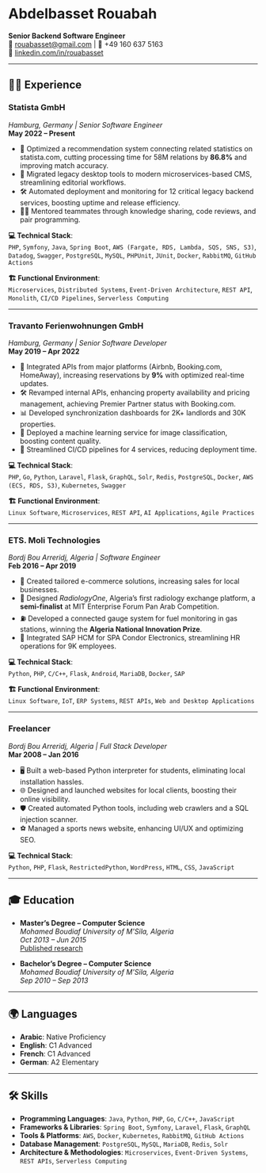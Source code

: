 # Abdelbasset Rouabah

**Senior Backend Software Engineer**  
📧 [rouabasset@gmail.com](mailto:rouabasset@gmail.com) | 📱 +49 160 637 5163  
🔗 [linkedin.com/in/rouabasset](https://de.linkedin.com/in/rouabasset)  

---

## 👨‍💻 Experience

### **Statista GmbH**
*Hamburg, Germany | Senior Software Engineer*  
**May 2022 – Present**  
- 🚀 Optimized a recommendation system connecting related statistics on statista.com, cutting processing time for 58M relations by **86.8%** and improving match accuracy.
- 🔄 Migrated legacy desktop tools to modern microservices-based CMS, streamlining editorial workflows.
- 🛠️ Automated deployment and monitoring for 12 critical legacy backend services, boosting uptime and release efficiency.
- 👩‍🏫 Mentored teammates through knowledge sharing, code reviews, and pair programming.

**💻 Technical Stack**:  
`PHP`, `Symfony`, `Java`, `Spring Boot`, `AWS (Fargate, RDS, Lambda, SQS, SNS, S3)`, `Datadog`, `Swagger`, `PostgreSQL`, `MySQL`, `PHPUnit`, `JUnit`, `Docker`, `RabbitMQ`, `GitHub Actions`  

**🏗️ Functional Environment**:  
`Microservices`, `Distributed Systems`, `Event-Driven Architecture`, `REST API`, `Monolith`, `CI/CD Pipelines`, `Serverless Computing`  

---

### **Travanto Ferienwohnungen GmbH**
*Hamburg, Germany | Senior Software Developer*  
**May 2019 – Apr 2022**  
- 🔗 Integrated APIs from major platforms (Airbnb, Booking.com, HomeAway), increasing reservations by **9%** with optimized real-time updates.
- 🛠️ Revamped internal APIs, enhancing property availability and pricing management, achieving Premier Partner status with Booking.com.
- 📊 Developed synchronization dashboards for 2K+ landlords and 30K properties.
- 🤖 Deployed a machine learning service for image classification, boosting content quality.
- 🚀 Streamlined CI/CD pipelines for 4 services, reducing deployment time.

**💻 Technical Stack**:  
`PHP`, `Go`, `Python`, `Laravel`, `Flask`, `GraphQL`, `Solr`, `Redis`, `PostgreSQL`, `Docker`, `AWS (ECS, RDS, S3)`, `Kubernetes`, `Swagger`  

**🏗️ Functional Environment**:  
`Linux Software`, `Microservices`, `REST API`, `AI Applications`, `Agile Practices`  

---

### **ETS. Moli Technologies**
*Bordj Bou Arreridj, Algeria | Software Engineer*  
**Feb 2016 – Apr 2019**  
- 🛒 Created tailored e-commerce solutions, increasing sales for local businesses.
- 🌟 Designed *RadiologyOne*, Algeria’s first radiology exchange platform, a **semi-finalist** at MIT Enterprise Forum Pan Arab Competition.
- ⛽ Developed a connected gauge system for fuel monitoring in gas stations, winning the **Algeria National Innovation Prize**.
- 🤝 Integrated SAP HCM for SPA Condor Electronics, streamlining HR operations for 9K employees.

**💻 Technical Stack**:  
`Python`, `PHP`, `C/C++`, `Flask`, `Android`, `MariaDB`, `Docker`, `SAP`  

**🏗️ Functional Environment**:  
`Linux Software`, `IoT`, `ERP Systems`, `REST APIs`, `Web and Desktop Applications`  

---

### **Freelancer**
*Bordj Bou Arreridj, Algeria | Full Stack Developer*  
**Mar 2008 – Jan 2016**  
- 🖥️ Built a web-based Python interpreter for students, eliminating local installation hassles.
- 🌐 Designed and launched websites for local clients, boosting their online visibility.
- 🛡️ Created automated Python tools, including web crawlers and a SQL injection scanner.
- ⚽ Managed a sports news website, enhancing UI/UX and optimizing SEO.

**💻 Technical Stack**:  
`Python`, `PHP`, `Flask`, `RestrictedPython`, `WordPress`, `HTML`, `CSS`, `JavaScript`  

---

## 🎓 Education

- **Master’s Degree – Computer Science**  
  *Mohamed Boudiaf University of M'Sila, Algeria*  
  *Oct 2013 – Jun 2015*  
  [Published research](https://ieeexplore.ieee.org/document/7359576)  

- **Bachelor’s Degree – Computer Science**  
  *Mohamed Boudiaf University of M'Sila, Algeria*  
  *Sep 2010 – Sep 2013*  

---

## 🌍 Languages

- **Arabic**: Native Proficiency  
- **English**: C1 Advanced  
- **French**: C1 Advanced  
- **German**: A2 Elementary  

---

## 🛠️ Skills

- **Programming Languages**: `Java`, `Python`, `PHP`, `Go`, `C/C++`, `JavaScript`  
- **Frameworks & Libraries**: `Spring Boot`, `Symfony`, `Laravel`, `Flask`, `GraphQL`  
- **Tools & Platforms**: `AWS`, `Docker`, `Kubernetes`, `RabbitMQ`, `GitHub Actions`  
- **Database Management**: `PostgreSQL`, `MySQL`, `MariaDB`, `Redis`, `Solr`  
- **Architecture & Methodologies**: `Microservices`, `Event-Driven Systems`, `REST APIs`, `Serverless Computing`
